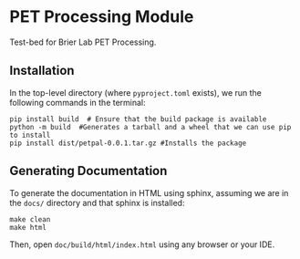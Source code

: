 # PET Processing Module

Test-bed for Brier Lab PET Processing.

## Installation

In the top-level directory (where `pyproject.toml` exists), we run the following commands in the terminal:

```shell
pip install build  # Ensure that the build package is available
python -m build  #Generates a tarball and a wheel that we can use pip to install
pip install dist/petpal-0.0.1.tar.gz #Installs the package
```

## Generating Documentation

To generate the documentation in HTML using sphinx, assuming we are in the `docs/` directory and that sphinx is
installed:

```shell
make clean
make html 
```

Then, open `doc/build/html/index.html` using any browser or your IDE.